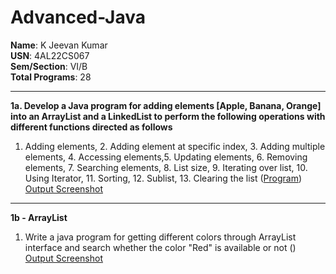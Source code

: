 # Advanced-Java
 **Name**: K Jeevan Kumar  
**USN**: 4AL22CS067  
**Sem/Section**: VI/B  
**Total Programs**: 28  

---
**1a.  Develop a Java program for adding elements [Apple, Banana, Orange] into an ArrayList and a LinkedList to perform the following operations with different functions directed as
follows<br>**
1. Adding elements, 2. Adding element at specific index, 3. Adding multiple elements, 4. Accessing elements,5. Updating elements, 6. Removing elements, 7. Searching elements, 8. List
size, 9. Iterating over list, 10. Using Iterator, 11. Sorting, 12. Sublist, 13. Clearing the list ([Program](https://github.com/jeevankumar812/Advanced-Java/blob/main/ListInterfaceDemo/ListInterfaceDemo.java))<br>
[Output Screenshot](https://github.com/jeevankumar812/Advanced-Java/blob/main/ListInterfaceDemo/ListInterfaceDemo_Output.png)

---
  
**1b - ArrayList**
1. Write a java program for getting different colors through ArrayList interface and search whether the color "Red" is available or not ()<br>
[Output Screenshot](https://github.com/jeevankumar812/Advanced-Java/blob/main/ListInterfaceDemo/ArrayList/Contains_Red-op.png)
